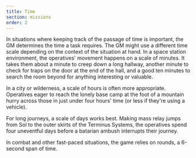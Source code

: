 ```yaml
---
title: Time
section: missions
order: 2
---
```

In situations where keeping track of the passage of time is important, the GM determines the time a task requires. The
GM might use a different time scale depending on the context of the situation at hand. In a space station environment,
the operatives' movement happens on a scale of minutes. It takes them about a minute to creep down a long hallway,
another minute to check for traps on the door at the end of the hall, and a good ten minutes to search the room
beyond for anything interesting or valuable.

In a city or wilderness, a scale of hours is often more appropriate. Operatives eager to reach the lonely base camp at
the foot of a mountain hurry across those <me-distance length="15" large /> in just under four hours' time (or less if they're using a vehicle).

For long journeys, a scale of days works best. Making mass relay jumps from Sol to the outer skirts of the Terminus Systems,
the operatives spend four uneventful days before a batarian ambush interrupts their journey.

In combat and other fast-paced situations, the game relies on rounds, a 6-second span of time.

<me-source-reference pages="84"></me-source-reference>
